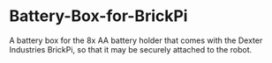 Battery-Box-for-BrickPi
=======================

A battery box for the 8x AA battery holder that comes with the Dexter Industries BrickPi, so that it may be securely attached to the robot.
